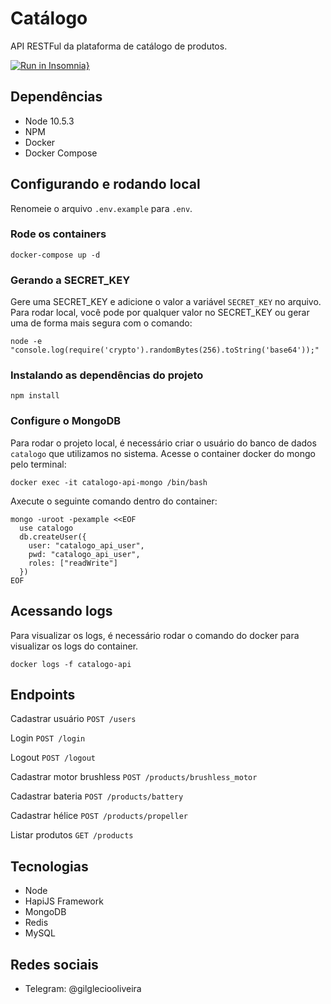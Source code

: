 # Catálogo

API RESTFul da plataforma de catálogo de produtos.

[![Run in Insomnia}](https://insomnia.rest/images/run.svg)](https://insomnia.rest/run/?label=Cat%C3%A1logo&uri=https%3A%2F%2Fraw.githubusercontent.com%2Fgilglecio%2Fcatalogo-api%2Fmaster%2Finsomnia.json)

## Dependências
* Node 10.5.3
* NPM
* Docker
* Docker Compose

## Configurando e rodando local
Renomeie o arquivo `.env.example` para `.env`.

### Rode os containers
```
docker-compose up -d
```

### Gerando a SECRET_KEY

Gere uma SECRET_KEY e adicione o valor a variável `SECRET_KEY` no arquivo.
Para rodar local, você pode por qualquer valor no SECRET_KEY ou gerar uma de forma mais segura com o comando:
```
node -e "console.log(require('crypto').randomBytes(256).toString('base64'));"
```

### Instalando as dependências do projeto
```
npm install
```

### Configure o MongoDB
Para rodar o projeto local, é necessário criar o usuário do banco de dados `catalogo` que utilizamos no sistema.
Acesse o container docker do mongo pelo terminal:
```
docker exec -it catalogo-api-mongo /bin/bash
```

Axecute o seguinte comando dentro do container:

```
mongo -uroot -pexample <<EOF
  use catalogo
  db.createUser({
    user: "catalogo_api_user",
    pwd: "catalogo_api_user",
    roles: ["readWrite"]
  })
EOF
```

## Acessando logs
Para visualizar os logs, é necessário rodar o comando do docker para visualizar os logs do container.
```
docker logs -f catalogo-api
```

## Endpoints

Cadastrar usuário `POST /users`

Login `POST /login`

Logout `POST /logout`

Cadastrar motor brushless `POST /products/brushless_motor`

Cadastrar bateria `POST /products/battery`

Cadastrar hélice `POST /products/propeller`

Listar produtos `GET /products`

## Tecnologias
* Node
* HapiJS Framework
* MongoDB
* Redis
* MySQL

## Redes sociais
* Telegram: @gilgleciooliveira
